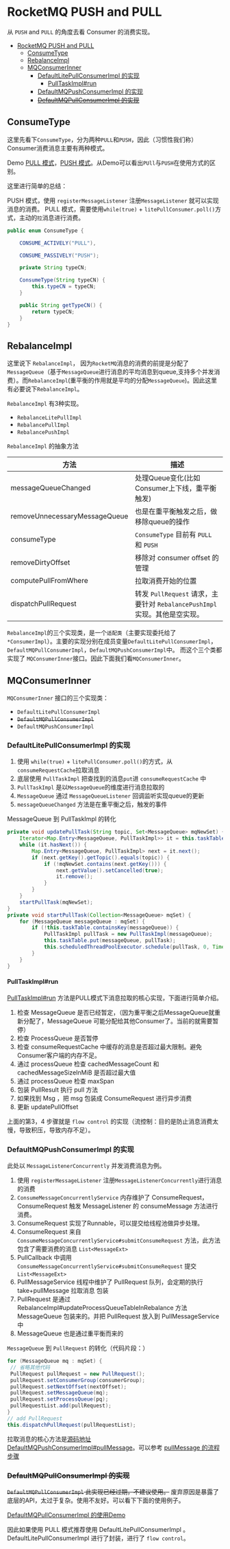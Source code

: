 # RocketMQ PUSH and PULL

从 `PUSH` and `PULL` 的角度去看 Consumer 的消费实现。

- [RocketMQ PUSH and PULL](#rocketmq-push-and-pull)
  - [ConsumeType](#consumetype)
  - [RebalanceImpl](#rebalanceimpl)
  - [MQConsumerInner](#mqconsumerinner)
    - [DefaultLitePullConsumerImpl 的实现](#defaultlitepullconsumerimpl-的实现)
      - [PullTaskImpl#run](#pulltaskimplrun)
    - [DefaultMQPushConsumerImpl 的实现](#defaultmqpushconsumerimpl-的实现)
    - [~~DefaultMQPullConsumerImpl 的实现~~](#defaultmqpullconsumerimpl-的实现)

## ConsumeType

这里先看下`ConsumeType`，分为两种`PULL`和`PUSH`，因此（习惯性我们称）Consumer消费消息主要有两种模式。

Demo [PULL 模式](https://github.com/apache/rocketmq/blob/master/example/src/main/java/org/apache/rocketmq/example/simple/LitePullConsumerSubscribe.java)，[PUSH 模式](https://github.com/apache/rocketmq/blob/master/example/src/main/java/org/apache/rocketmq/example/quickstart/Consumer.java)。从Demo可以看出`PUll`与`PUSH`在使用方式的区别。

这里进行简单的总结：

PUSH 模式，使用 `registerMessageListener` 注册`MessageListener` 就可以实现消息的消费。
PULL 模式，需要使用`while(true)` + `litePullConsumer.poll()`方式，主动的`拉`消息进行消费。

```java
public enum ConsumeType {

    CONSUME_ACTIVELY("PULL"),

    CONSUME_PASSIVELY("PUSH");

    private String typeCN;

    ConsumeType(String typeCN) {
        this.typeCN = typeCN;
    }

    public String getTypeCN() {
        return typeCN;
    }
}
```

## RebalanceImpl

这里说下 `RebalanceImpl`， 因为`RocketMQ`消息的消费的前提是分配了`MessageQueue`（基于`MessageQueue`进行消息的平均消息到queue,支持多个并发消费）。而`RebalanceImpl`(重平衡的作用就是平均的分配`MessageQueue`)。因此这里有必要说下`RebalanceImpl`。

`RebalanceImpl` 有3种实现。

- `RebalanceLitePullImpl`
- `RebalancePullImpl`
- `RebalancePushImpl`

`RebalanceImpl` 的抽象方法

| 方法                          | 描述                                                                       |
| ----------------------------- | -------------------------------------------------------------------------- |
| messageQueueChanged           | 处理Queue变化(比如Consumer上下线，重平衡触发)                              |
| removeUnnecessaryMessageQueue | 也是在重平衡触发之后，做移除queue的操作                                    |
| consumeType                   | `ConsumeType` 目前有 `PULL` 和 `PUSH`                                      |
| removeDirtyOffset             | 移除对 consumer offset 的管理                                              |
| computePullFromWhere          | 拉取消费开始的位置                                                         |
| dispatchPullRequest           | 转发 `PullRequest` 请求，主要针对 `RebalancePushImpl` 实现。其他是空实现。 |

`RebalanceImpl`的三个实现类，是一个`适配类`（主要实现委托给了`*ConsumerImpl`）。主要的实现分别在成员变量`DefaultLitePullConsumerImpl`，`DefaultMQPullConsumerImpl`，`DefaultMQPushConsumerImpl`中。
而这个三个类都实现了 `MQConsumerInner`接口。因此下面我们看`MQConsumerInner`。

## MQConsumerInner

`MQConsumerInner` 接口的三个实现类：

- `DefaultLitePullConsumerImpl`
- ~~`DefaultMQPullConsumerImpl`~~
- `DefaultMQPushConsumerImpl`

### DefaultLitePullConsumerImpl 的实现

1. 使用 `while(true)` + `litePullConsumer.poll()`的方式，从`consumeRequestCache`拉取消息
2. 底层使用 `PullTaskImpl` 把查找到的消息`put`进 `consumeRequestCache` 中
3. `PullTaskImpl` 是以`MessageQueue`的维度进行消息拉取的
4. `MessageQueue` 通过 `MessageQueueListener` 回调监听实现queue的更新
5. `messageQueueChanged` 方法是在重平衡之后，触发的事件

MessageQueue 到  PullTaskImpl 的转化

```java
private void updatePullTask(String topic, Set<MessageQueue> mqNewSet) {
    Iterator<Map.Entry<MessageQueue, PullTaskImpl>> it = this.taskTable.entrySet().iterator();
    while (it.hasNext()) {
        Map.Entry<MessageQueue, PullTaskImpl> next = it.next();
        if (next.getKey().getTopic().equals(topic)) {
            if (!mqNewSet.contains(next.getKey())) {
                next.getValue().setCancelled(true);
                it.remove();
            }
        }
    }
    startPullTask(mqNewSet);
}
private void startPullTask(Collection<MessageQueue> mqSet) {
    for (MessageQueue messageQueue : mqSet) {
        if (!this.taskTable.containsKey(messageQueue)) {
            PullTaskImpl pullTask = new PullTaskImpl(messageQueue);
            this.taskTable.put(messageQueue, pullTask);
            this.scheduledThreadPoolExecutor.schedule(pullTask, 0, TimeUnit.MILLISECONDS);
        }
    }
}
```

#### PullTaskImpl#run

[PullTaskImpl#run](https://github.com/apache/rocketmq/blob/master/client/src/main/java/org/apache/rocketmq/client/impl/consumer/DefaultLitePullConsumerImpl.java#L686) 方法是PULL模式下消息拉取的核心实现，下面进行简单介绍。

1. 检查 MessageQueue 是否已经暂定，（因为重平衡之后MessageQueue就重新分配了，MessageQueue 可能分配给其他Consumer了。当前的就需要暂停）
2. 检查 ProcessQueue 是否暂停
3. 检查 consumeRequestCache 中缓存的消息是否超过最大限制。避免Consumer客户端的内存不足。
4. 通过 processQueue 检查 cachedMessageCount 和 cachedMessageSizeInMiB 是否超过最大值
5. 通过 processQueue 检查 maxSpan
6. 包装 PullResult 执行 pull 方法
7. 如果找到 Msg ，把 msg 包装成 ConsumeRequest 进行异步消费
8. 更新 updatePullOffset

上面的第3，4 步骤就是 `flow control` 的实现（流控制：目的是防止消息消费太慢，导致积压，导致内存不足）。

### DefaultMQPushConsumerImpl 的实现

此处以 `MessageListenerConcurrently` 并发消费消息为例。

1. 使用 `registerMessageListener` 注册`MessageListenerConcurrently`进行消息的消费
2. `ConsumeMessageConcurrentlyService` 内存维护了 ConsumeRequest， ConsumeRequest 触发 MessageListener 的 consumeMessage 方法进行消费。
3. ConsumeRequest 实现了Runnable，可以提交给线程池做异步处理。
4. ConsumeRequest 来自 `ConsumeMessageConcurrentlyService#submitConsumeRequest` 方法，此方法包含了需要消费的消息 `List<MessageExt>`
5. PullCallback 中调用 `ConsumeMessageConcurrentlyService#submitConsumeRequest` 提交`List<MessageExt>`
6. PullMessageService 线程中维护了 PullRequest 队列，会定期的执行take+pullMessage 拉取消息 包装
7. PullRequest 是通过 RebalanceImpl#updateProcessQueueTableInRebalance 方法 MessageQueue 包装来的。并把 PullRequest 放入到 PullMessageService 中
8. MessageQueue 也是通过重平衡而来的

`MessageQueue` 到 `PullRequest` 的转化（代码片段：）

```java
for (MessageQueue mq : mqSet) {
 // 省略其他代码
 PullRequest pullRequest = new PullRequest();
 pullRequest.setConsumerGroup(consumerGroup);
 pullRequest.setNextOffset(nextOffset);
 pullRequest.setMessageQueue(mq);
 pullRequest.setProcessQueue(pq);
 pullRequestList.add(pullRequest);
}
// add PullRequest
this.dispatchPullRequest(pullRequestList);
```

拉取消息的核心方法是[源码地址 DefaultMQPushConsumerImpl#pullMessage](https://github.com/apache/rocketmq/blob/master/client/src/main/java/org/apache/rocketmq/client/impl/consumer/DefaultMQPushConsumerImpl.java#L213)。可以参考 [pullMessage 的流程步骤](rocketmq-consumer.md#consumer-拉取消息的流程)

### ~~DefaultMQPullConsumerImpl 的实现~~

~~`DefaultMQPullConsumerImpl` 此实现已经过期，不建议使用。~~ 废弃原因是暴露了底层的API，太过于复杂。使用不友好。可以看下下面的使用例子。

[DefaultMQPullConsumerImpl 的使用Demo](https://github.com/apache/rocketmq/blob/master/example/src/main/java/org/apache/rocketmq/example/simple/PullConsumer.java)

因此如果使用 PULL 模式推荐使用 DefaultLitePullConsumerImpl 。DefaultLitePullConsumerImpl 进行了封装，进行了 `flow control`。
